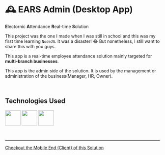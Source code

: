 # 🕰 EARS Admin (Desktop App)

**E**lectornic **A**ttendance **R**eal-time **S**olution

This project was the one I made when I was still in school and this was my first time learning `NodeJS`. It was a disaster! 😂 But nonetheless, I still want to share this with you guys. 

This app is a real-time employee attendance solution mainly targeted for **multi-branch businesses**.

This app is the admin side of the solution. It is used by the management or administration of the business(Manager, HR, Owner). 

<p>&nbsp;</p>

## Technologies Used

[<img height="50" src="https://cdn.jsdelivr.net/gh/devicons/devicon/icons/nodejs/nodejs-original.svg" />](https://nodejs.org/)
[<img height="50" src="https://cdn.jsdelivr.net/gh/devicons/devicon/icons/electron/electron-original.svg" />](https://www.electronjs.org/)
[<img height="50" src="https://cdn.jsdelivr.net/gh/devicons/devicon/icons/firebase/firebase-plain.svg" />](https://firebase.google.com/)

<p>&nbsp;</p>

---

[Checkout the Mobile End (Client) of this Solution](https://github.com/francis150/ears-attendance-app)
